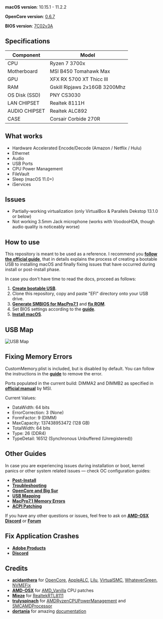 **macOS version**: 10.15.1 - 11.2.2

**OpenCore version**: [0.6.7](https://github.com/acidanthera/OpenCorePkg/releases/tag/0.6.7)

**BIOS version**: [7C02v3A](https://download.msi.com/bos_exe/mb/7C02v3A.zip)

## Specifications
| **Component** | **Model** |
| ------------- | --------- |
| CPU | Ryzen 7 3700x |
| Motherboard | MSI B450 Tomahawk Max |
| GPU | XFX RX 5700 XT Thicc III |
| RAM | Gskill Ripjaws 2x16GB 3200Mhz |
| OS Disk (SSD) | PNY CS3030 |
| LAN CHIPSET | Realtek 8111H |
| AUDIO CHIPSET | Realtek ALC892 |
| CASE | Corsair Corbide 270R |

## What works
 - Hardware Accelerated Encode/Decode (Amazon / Netflix / Hulu)
 - Ethernet 
 - Audio  
 - USB Ports
 - CPU Power Management
 - FileVault
 - Sleep (macOS 11.0+)
 - iServices

 ## Issues
  - Partially-working virtualization (only VirtualBox & Parallels Dekstop 13.1.0 or below)
  - Not working 3.5mm Jack microphone (works with VoodooHDA, though audio quality is noticeably worse)

## How to use

This repository is meant to be used as a reference. I recommend you [**follow the official guide**](https://dortania.github.io/OpenCore-Install-Guide/), that in details explains the process of creating a bootable USB to installing macOS and finally fixing issues that have occurred during install or post-install phase.

In case you don't have time to read the docs, proceed as follows:

  1. [**Create bootable USB**](https://dortania.github.io/OpenCore-Install-Guide/installer-guide/).  
  2. Clone this repository, copy and paste "EFI" directory onto your USB drive.
  3. [**Generate SMBIOS for MacPro7,1**](https://dortania.github.io/OpenCore-Post-Install/universal/iservices.html#generate-a-new-serial) and [**fix ROM**](https://dortania.github.io/OpenCore-Post-Install/universal/iservices.html#fixing-rom).  
  4. Set BIOS settings according to the [**guide**](https://dortania.github.io/OpenCore-Install-Guide/AMD/zen.html#amd-bios-settings).  
  5. [**Install macOS**](https://dortania.github.io/OpenCore-Install-Guide/installation/installation-process.html#booting-the-opencore-usb). 

## USB Map
![USB Map](https://user-images.githubusercontent.com/57127875/106525478-55d0cb00-64e4-11eb-9943-d0d67f000320.png)

## Fixing Memory Errors

CustomMemory.plist is included, but is disabled by default. You can follow the instructions in the [**guide**](https://dortania.github.io/OpenCore-Post-Install/universal/memory.html) to remove the error.   

Ports populated in the current build: DIMMA2 and DIMMB2 as specified in [**official manual**](https://download.msi.com/archive/mnu_exe/mb/E7C02v1.5.pdf) by MSI.  

Current Values:
 - DataWidth: 64 bits
 - ErrorCorrection: 3 (None)
 - FormFactor: 9 (DIMM)
 - MaxCapacity: 137438953472 (128 GB)
 - TotalWidth: 64 bits
 - Type: 26 (DDR4)
 - TypeDetail: 16512 (Synchronous Unbuffered (Unregistered))

## Other Guides

In case you are experiencing issues during installation or boot, kernel panics or other system related issues — check OC configuration guides:  

 - [**Post-Install**](https://dortania.github.io/OpenCore-Post-Install/)
 - [**Troubleshooting**](https://dortania.github.io/OpenCore-Install-Guide/troubleshooting/troubleshooting.html)
 - [**OpenCore and Big Sur**](https://dortania.github.io/OpenCore-Install-Guide/extras/big-sur/#table-of-contents)
 - [**USB Mapping**](https://dortania.github.io/OpenCore-Post-Install/usb/manual/manual.html#usb-mapping-the-manual-way)
 - [**MacPro7,1 Memory Errors**](https://dortania.github.io/OpenCore-Post-Install/universal/memory.html)
 - [**ACPI Patching**](https://dortania.github.io/Getting-Started-With-ACPI/)

If you have any other questions or issues, feel free to ask on [**AMD-OSX Discord**](https://discord.gg/EfCYAJW) or [**Forum**](https://forum.amd-osx.com)  

## Fix Application Crashes

- [**Adobe Products**](https://gist.github.com/naveenkrdy/26760ac5135deed6d0bb8902f6ceb6bd)
- [**Discord**](https://github.com/bakedpotato191/ryzentosh/wiki#fix-discord-crash)

## Credits
- [**acidanthera**](https://github.com/acidanthera) for [OpenCore](https://github.com/acidanthera/OpenCorePkg), [AppleALC](https://github.com/acidanthera/AppleALC), [Lilu](https://github.com/acidanthera/Lilu), [VirtualSMC](https://github.com/acidanthera/VirtualSMC), [WhateverGreen](https://github.com/acidanthera/WhateverGreen),
    [NVMEFix](https://github.com/acidanthera/NVMeFix)
- [**AMD-OSX**](https://github.com/AMD-OSX) for [AMD_Vanilla](https://github.com/AMD-OSX/AMD_Vanilla) CPU patches
- [**Mieze**](https://github.com/Mieze) for [RealtekRTL8111](https://github.com/Mieze/RTL8111_driver_for_OS_X)
- [**trulyspinach**](https://github.com/trulyspinach) for [AMDRyzenCPUPowerManagement](https://github.com/trulyspinach/SMCAMDProcessor) and [SMCAMDProcessor](https://github.com/trulyspinach/SMCAMDProcessor)
- [**dortania**](https://github.com/dortania) for amazing [documentation](https://dortania.github.io/OpenCore-Install-Guide/)

